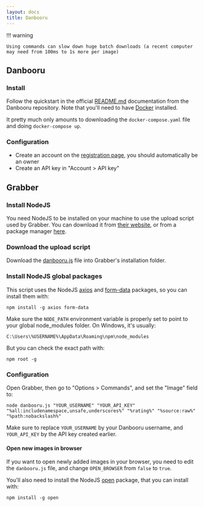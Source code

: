 ```yaml
---
layout: docs
title: Danbooru
---
```




!!! warning

    Using commands can slow down huge batch downloads (a recent computer may need from 100ms to 1s more per image)



## Danbooru

### Install
Follow the quickstart in the official [README.md](https://github.com/danbooru/danbooru/blob/master/README.md) documentation from the Danbooru repository.
Note that you'll need to have [Docker](https://docs.docker.com/get-docker/) installed.

It pretty much only amounts to downloading the `docker-compose.yaml` file and doing `docker-compose up`.


### Configuration

* Create an account on the [registration page](http://localhost:3000/users/new), you should automatically be an owner
* Create an API key in "Account > API key"




## Grabber

### Install NodeJS

You need NodeJS to be installed on your machine to use the upload script used by Grabber.
You can download it from [their website](https://nodejs.org/en/download/), or from a package manager [here](https://nodejs.org/en/download/package-manager/).


### Download the upload script

Download the [danbooru.js](danbooru.js) file into Grabber's installation folder.


### Install NodeJS global packages

This script uses the NodeJS [axios](https://www.npmjs.com/package/axios) and [form-data](https://www.npmjs.com/package/form-data) packages, so you can install them with:
```
npm install -g axios form-data
```

Make sure the `NODE_PATH` environment variable is properly set to point to your global node_modules folder. On Windows, it's usually:
```
C:\Users\%USERNAME%\AppData\Roaming\npm\node_modules
```

But you can check the exact path with:
```
npm root -g
```


### Configuration

Open Grabber, then go to "Options > Commands", and set the "Image" field to:
```
node danbooru.js "YOUR_USERNAME" "YOUR_API_KEY" "%all:includenamespace,unsafe,underscores%" "%rating%" "%source:raw%" "%path:nobackslash%"
```

Make sure to replace `YOUR_USERNAME` by your Danbooru username, and `YOUR_API_KEY` by the API key created earlier.

#### Open new images in browser

If you want to open newly added images in your browser, you need to edit the `danbooru.js` file, and change `OPEN_BROWSER` from `false` to `true`.

You'll also need to install the NodeJS [open](https://www.npmjs.com/package/open) package, that you can install with:
```
npm install -g open
```
